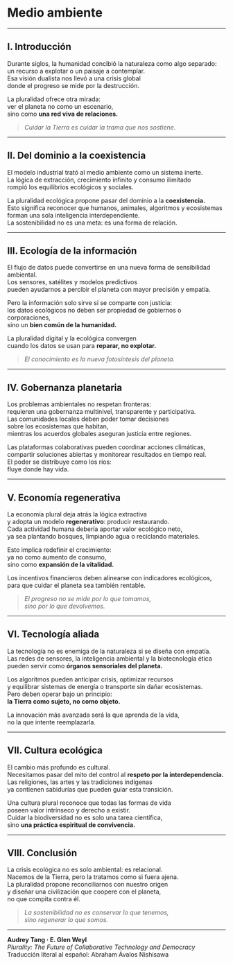 # Medio ambiente

---

## I. Introducción

Durante siglos, la humanidad concibió la naturaleza como algo separado:  
un recurso a explotar o un paisaje a contemplar.  
Esa visión dualista nos llevó a una crisis global  
donde el progreso se mide por la destrucción.

La pluralidad ofrece otra mirada:  
ver el planeta no como un escenario,  
sino como **una red viva de relaciones.**

> *Cuidar la Tierra es cuidar la trama que nos sostiene.*

---

## II. Del dominio a la coexistencia

El modelo industrial trató al medio ambiente como un sistema inerte.  
La lógica de extracción, crecimiento infinito y consumo ilimitado  
rompió los equilibrios ecológicos y sociales.  

La pluralidad ecológica propone pasar del dominio a la **coexistencia.**  
Esto significa reconocer que humanos, animales, algoritmos y ecosistemas  
forman una sola inteligencia interdependiente.  
La sostenibilidad no es una meta: es una forma de relación.

---

## III. Ecología de la información

El flujo de datos puede convertirse en una nueva forma de sensibilidad ambiental.  
Los sensores, satélites y modelos predictivos  
pueden ayudarnos a percibir el planeta con mayor precisión y empatía.  

Pero la información solo sirve si se comparte con justicia:  
los datos ecológicos no deben ser propiedad de gobiernos o corporaciones,  
sino un **bien común de la humanidad.**

La pluralidad digital y la ecológica convergen  
cuando los datos se usan para **reparar, no explotar.**

> *El conocimiento es la nueva fotosíntesis del planeta.*

---

## IV. Gobernanza planetaria

Los problemas ambientales no respetan fronteras:  
requieren una gobernanza multinivel, transparente y participativa.  
Las comunidades locales deben poder tomar decisiones  
sobre los ecosistemas que habitan,  
mientras los acuerdos globales aseguran justicia entre regiones.

Las plataformas colaborativas pueden coordinar acciones climáticas,  
compartir soluciones abiertas y monitorear resultados en tiempo real.  
El poder se distribuye como los ríos:  
fluye donde hay vida.

---

## V. Economía regenerativa

La economía plural deja atrás la lógica extractiva  
y adopta un modelo **regenerativo**: producir restaurando.  
Cada actividad humana debería aportar valor ecológico neto,  
ya sea plantando bosques, limpiando agua o reciclando materiales.

Esto implica redefinir el crecimiento:  
ya no como aumento de consumo,  
sino como **expansión de la vitalidad.**

Los incentivos financieros deben alinearse con indicadores ecológicos,  
para que cuidar el planeta sea también rentable.  

> *El progreso no se mide por lo que tomamos,  
sino por lo que devolvemos.*

---

## VI. Tecnología aliada

La tecnología no es enemiga de la naturaleza si se diseña con empatía.  
Las redes de sensores, la inteligencia ambiental y la biotecnología ética  
pueden servir como **órganos sensoriales del planeta.**

Los algoritmos pueden anticipar crisis, optimizar recursos  
y equilibrar sistemas de energía o transporte sin dañar ecosistemas.  
Pero deben operar bajo un principio:  
**la Tierra como sujeto, no como objeto.**

La innovación más avanzada será la que aprenda de la vida,  
no la que intente reemplazarla.

---

## VII. Cultura ecológica

El cambio más profundo es cultural.  
Necesitamos pasar del mito del control al **respeto por la interdependencia.**  
Las religiones, las artes y las tradiciones indígenas  
ya contienen sabidurías que pueden guiar esta transición.

Una cultura plural reconoce que todas las formas de vida  
poseen valor intrínseco y derecho a existir.  
Cuidar la biodiversidad no es solo una tarea científica,  
sino **una práctica espiritual de convivencia.**

---

## VIII. Conclusión

La crisis ecológica no es solo ambiental: es relacional.  
Nacemos de la Tierra, pero la tratamos como si fuera ajena.  
La pluralidad propone reconciliarnos con nuestro origen  
y diseñar una civilización que coopere con el planeta,  
no que compita contra él.

> *La sostenibilidad no es conservar lo que tenemos,  
sino regenerar lo que somos.*

---

**Audrey Tang · E. Glen Weyl**  
*Plurality: The Future of Collaborative Technology and Democracy*  
Traducción literal al español: Abraham Ávalos Nishisawa
